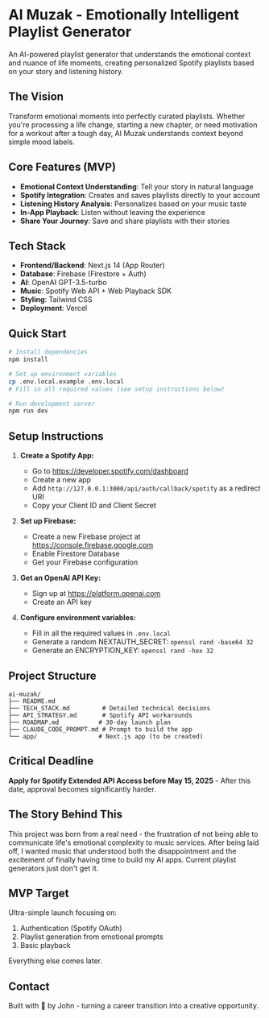 # AI Muzak - Emotionally Intelligent Playlist Generator

An AI-powered playlist generator that understands the emotional context and nuance of life moments, creating personalized Spotify playlists based on your story and listening history.

## The Vision

Transform emotional moments into perfectly curated playlists. Whether you're processing a life change, starting a new chapter, or need motivation for a workout after a tough day, AI Muzak understands context beyond simple mood labels.

## Core Features (MVP)

- **Emotional Context Understanding**: Tell your story in natural language
- **Spotify Integration**: Creates and saves playlists directly to your account
- **Listening History Analysis**: Personalizes based on your music taste
- **In-App Playback**: Listen without leaving the experience
- **Share Your Journey**: Save and share playlists with their stories

## Tech Stack

- **Frontend/Backend**: Next.js 14 (App Router)
- **Database**: Firebase (Firestore + Auth)
- **AI**: OpenAI GPT-3.5-turbo
- **Music**: Spotify Web API + Web Playback SDK
- **Styling**: Tailwind CSS
- **Deployment**: Vercel

## Quick Start

```bash
# Install dependencies
npm install

# Set up environment variables
cp .env.local.example .env.local
# Fill in all required values (see setup instructions below)

# Run development server
npm run dev
```

## Setup Instructions

1. **Create a Spotify App:**
   - Go to https://developer.spotify.com/dashboard
   - Create a new app
   - Add `http://127.0.0.1:3000/api/auth/callback/spotify` as a redirect URI
   - Copy your Client ID and Client Secret

2. **Set up Firebase:**
   - Create a new Firebase project at https://console.firebase.google.com
   - Enable Firestore Database
   - Get your Firebase configuration

3. **Get an OpenAI API Key:**
   - Sign up at https://platform.openai.com
   - Create an API key

4. **Configure environment variables:**
   - Fill in all the required values in `.env.local`
   - Generate a random NEXTAUTH_SECRET: `openssl rand -base64 32`
   - Generate an ENCRYPTION_KEY: `openssl rand -hex 32`

## Project Structure

```
ai-muzak/
├── README.md
├── TECH_STACK.md         # Detailed technical decisions
├── API_STRATEGY.md       # Spotify API workarounds
├── ROADMAP.md           # 30-day launch plan
├── CLAUDE_CODE_PROMPT.md # Prompt to build the app
└── app/                 # Next.js app (to be created)
```

## Critical Deadline

**Apply for Spotify Extended API Access before May 15, 2025** - After this date, approval becomes significantly harder.

## The Story Behind This

This project was born from a real need - the frustration of not being able to communicate life's emotional complexity to music services. After being laid off, I wanted music that understood both the disappointment and the excitement of finally having time to build my AI apps. Current playlist generators just don't get it.

## MVP Target

Ultra-simple launch focusing on:
1. Authentication (Spotify OAuth)
2. Playlist generation from emotional prompts
3. Basic playback

Everything else comes later.

## Contact

Built with 🎵 by John - turning a career transition into a creative opportunity.

